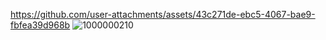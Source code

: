 https://github.com/user-attachments/assets/43c271de-ebc5-4067-bae9-fbfea39d968b
![1000000210](https://github.com/user-attachments/assets/1a530eb8-abb4-4069-bc23-a93b9da31dce)

